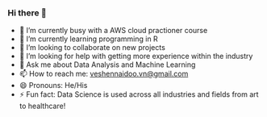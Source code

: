 ### Hi there 👋
- 🔭 I’m currently busy with a AWS cloud practioner course
- 🌱 I’m currently learning programming in R
- 👯 I’m looking to collaborate on new projects
- 🤔 I’m looking for help with getting more experience within the industry
- 💬 Ask me about Data Analysis and Machine Learning
- 📫 How to reach me: veshennaidoo.vn@gmail.com
- 😄 Pronouns: He/His
- ⚡ Fun fact: Data Science is used across all industries and fields from art to healthcare!

